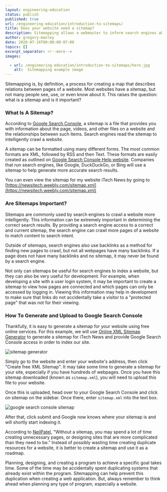 ```yaml
---
layout: engineering-education
status: publish
published: true
url: /engineering-education/introduction-to-sitemaps/
title: Does your website need a sitemap?
description: Sitemapping allows a webmaster to inform search engines about URLs on a website that are available for crawling. A Sitemap is an XML file that lists the URLs for a site.
author: gregory-manley
date: 2020-07-16T00:00:00-07:00
topics: []
excerpt_separator: <!--more-->
images:

  - url: /engineering-education/introduction-to-sitemaps/hero.jpg
    alt:  Sitemapping example image
---
```

Sitemapping is, by definition, a process for creating a map that describes relations between pages of a website. Most websites have a sitemap, but not many people see, use, or even know about it. This raises the question: what is a sitemap and is it important?
<!--more-->

### What Is A Sitemap?
According to [Google Search Console](https://support.google.com/webmasters/answer/156184?hl=en), a sitemap is a file that provides you with information about the page, videos, and other files on a website and the relationships between such items. Search engines read the sitemap to intelligently crawl a website.

A sitemap can be formatted using many different forms. The most common formats are XML, followed by RSS and then Text. These formats are easily created as outlined on [Google Search Console Help website](https://support.google.com/webmasters/answer/183668?hl=en). Companies that run search engines, like Google, DuckDuckGo, or Bing will use a sitemap to help generate more accurate search results.

You can even view the sitemap for my website iTech News by going to [https://newsitech.weebly.com/sitemap.xml](https://newsitech.weebly.com/sitemap.xml)

### Are Sitemaps Important?
Sitemaps are commonly used by search engines to crawl a website more intelligently. This information can be extremely important in determining the correct search results. By providing a search engine access to a correct and current sitemap, the search engine can crawl more pages of a website to match content to search intent.

Outside of sitemaps, search engines also use backlinks as a method for finding new pages to crawl, but not all webpages have many backlinks. If a page does not have many backlinks and no sitemap, it may never be found by a search engine.

Not only can sitemaps be useful for search engines to index a website, but they can also be very useful for development. For example, when developing a site with a user login system, it may be important to create a sitemap to view how pages are connected and which pages can only be accessed by logging in. Viewing this information may help in development to make sure that links do not accidentally take a visitor to a "protected page" that was not for their viewing.

### How To Generate and Upload to Google Search Console
Thankfully, it is easy to generate a sitemap for your website using free online services. For this example, we will use [Online XML Sitemap Generator](https://www.web-site-map.com/xml_sitemap.php) to generate a sitemap for iTech News and provide Google Search Console access in order to index our site.

![sitemap generator](/engineering-education/introduction-to-sitemaps/sitemap-generator.png)

Simply go to the website and enter your website's address, then click "Create free XML Sitemap". It may take some time to generate a sitemap for your site, especially if you have hundreds of webpages. Once you have this sitemap downloaded (known as `sitemap.xml`), you will need to upload this file to your website.

Once this is uploaded, head over to your Google Search Console and click on sitemap on the sidebar. Once there, enter `sitemap.xml` into the text box.

![google search console sitemap](/engineering-education/introduction-to-sitemaps/google-search-console-sitemap.png)

After that, click submit and Google now knows where your sitemap is and will shortly start indexing it.

According to [NeilPatel](https://neilpatel.com/blog/build-a-sitemap/), "Without a sitemap, you may spend a lot of time creating unnecessary pages, or designing sites that are more complicated than they need to be." Instead of possibly wasting time creating duplicate resources for a website, it is better to create a sitemap and use it as a roadmap.

Planning, designing, and creating a program to achieve a specific goal takes time. Some of the time may be accidentally spent duplicating systems that already exist within the program. Sitemapping can help prevent this duplication when creating a web application. But, always remember to think ahead when planning any type of program, especially a website.
